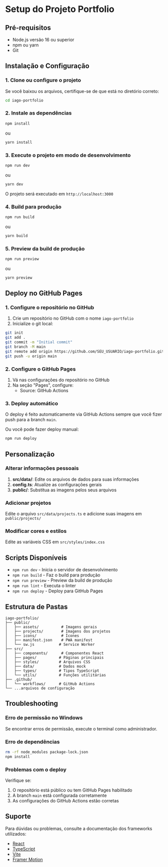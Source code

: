 # Setup do Projeto Portfolio

## Pré-requisitos

- Node.js versão 16 ou superior
- npm ou yarn
- Git

## Instalação e Configuração

### 1. Clone ou configure o projeto

Se você baixou os arquivos, certifique-se de que está no diretório correto:

```bash
cd iago-portfolio
```

### 2. Instale as dependências

```bash
npm install
```

ou

```bash
yarn install
```

### 3. Execute o projeto em modo de desenvolvimento

```bash
npm run dev
```

ou

```bash
yarn dev
```

O projeto será executado em `http://localhost:3000`

### 4. Build para produção

```bash
npm run build
```

ou

```bash
yarn build
```

### 5. Preview da build de produção

```bash
npm run preview
```

ou

```bash
yarn preview
```

## Deploy no GitHub Pages

### 1. Configure o repositório no GitHub

1. Crie um repositório no GitHub com o nome `iago-portfolio`
2. Inicialize o git local:

```bash
git init
git add .
git commit -m "Initial commit"
git branch -M main
git remote add origin https://github.com/SEU_USUARIO/iago-portfolio.git
git push -u origin main
```

### 2. Configure o GitHub Pages

1. Vá nas configurações do repositório no GitHub
2. Na seção "Pages", configure:
   - Source: GitHub Actions

### 3. Deploy automático

O deploy é feito automaticamente via GitHub Actions sempre que você fizer push para a branch `main`.

Ou você pode fazer deploy manual:

```bash
npm run deploy
```

## Personalização

### Alterar informações pessoais

1. **src/data/**: Edite os arquivos de dados para suas informações
2. **config.ts**: Atualize as configurações gerais
3. **public/**: Substitua as imagens pelos seus arquivos

### Adicionar projetos

Edite o arquivo `src/data/projects.ts` e adicione suas imagens em `public/projects/`

### Modificar cores e estilos

Edite as variáveis CSS em `src/styles/index.css`

## Scripts Disponíveis

- `npm run dev` - Inicia o servidor de desenvolvimento
- `npm run build` - Faz o build para produção
- `npm run preview` - Preview da build de produção
- `npm run lint` - Executa o linter
- `npm run deploy` - Deploy para GitHub Pages

## Estrutura de Pastas

```
iago-portfolio/
├── public/
│   ├── assets/          # Imagens gerais
│   ├── projects/        # Imagens dos projetos
│   ├── icons/           # Ícones
│   ├── manifest.json    # PWA manifest
│   └── sw.js           # Service Worker
├── src/
│   ├── components/      # Componentes React
│   ├── pages/          # Páginas principais
│   ├── styles/         # Arquivos CSS
│   ├── data/           # Dados mock
│   ├── types/          # Tipos TypeScript
│   └── utils/          # Funções utilitárias
├── .github/
│   └── workflows/      # GitHub Actions
└── ...arquivos de configuração
```

## Troubleshooting

### Erro de permissão no Windows

Se encontrar erros de permissão, execute o terminal como administrador.

### Erro de dependências

```bash
rm -rf node_modules package-lock.json
npm install
```

### Problemas com o deploy

Verifique se:
1. O repositório está público ou tem GitHub Pages habilitado
2. A branch `main` está configurada corretamente
3. As configurações do GitHub Actions estão corretas

## Suporte

Para dúvidas ou problemas, consulte a documentação dos frameworks utilizados:

- [React](https://reactjs.org/)
- [TypeScript](https://www.typescriptlang.org/)
- [Vite](https://vitejs.dev/)
- [Framer Motion](https://www.framer.com/motion/)
